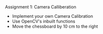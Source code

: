 Assignment 1: Camera Calliberation
- Implement your own Camera Calibration
- Use OpenCV's inbuilt functions
- Move the chessboard by 10 cm to the right
